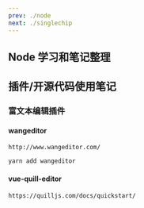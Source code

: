 ```yaml
---
prev: ./node
next: ./singlechip
---
```

## Node 学习和笔记整理
## 插件/开源代码使用笔记

###  富文本编辑插件


#### wangeditor

```
http://www.wangeditor.com/

yarn add wangeditor
```

#### vue-quill-editor
```
https://quilljs.com/docs/quickstart/
```

